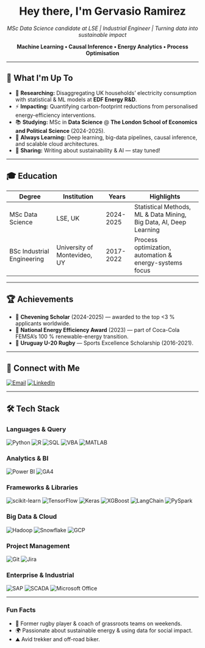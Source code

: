 <h1 align="center">Hey there, I'm Gervasio Ramirez</h1>

<p align="center"><em>MSc Data Science candidate at LSE | Industrial Engineer | Turning data into sustainable impact</em></p>

<p align="center"><strong>Machine Learning • Causal Inference • Energy Analytics • Process Optimisation</strong></p>

---

## 🚀 What I'm Up To

- 🔬 **Researching:** Disaggregating UK households’ electricity consumption with statistical & ML models at **EDF Energy R&D**.  
- ⚡ **Impacting:** Quantifying carbon-footprint reductions from personalised energy-efficiency interventions.  
- 📚 **Studying:** MSc in **Data Science** @ **The London School of Economics and Political Science** (2024-2025).  
- 🌱 **Always Learning:** Deep learning, big-data pipelines, causal inference, and scalable cloud architectures.  
- 📝 **Sharing:** Writing about sustainability & AI — stay tuned!

---

## 🎓 Education

| Degree | Institution | Years | Highlights |
|--------|-------------|-------|------------|
| MSc Data Science | LSE, UK | 2024-2025 | Statistical Methods, ML & Data Mining, Big Data, AI, Deep Learning |
| BSc Industrial Engineering | University of Montevideo, UY | 2017-2022 | Process optimization, automation & energy-systems focus |

---

## 🏆 Achievements

- 🏅 **Chevening Scholar** (2024-2025) — awarded to the top &lt;3 % applicants worldwide.  
- 🥇 **National Energy Efficiency Award** (2023) — part of Coca-Cola FEMSA’s 100 % renewable-energy transition.  
- 🏉 **Uruguay U-20 Rugby** — Sports Excellence Scholarship (2016-2021).

---

## 🔗 Connect with Me

<p>
  <a href="mailto:g.j.ramirez-michelena@lse.ac.uk"><img src="https://img.shields.io/badge/Email-D14836?style=for-the-badge&logo=gmail&logoColor=white" alt="Email" /></a>
  <a href="https://www.linkedin.com/in/gervasioramirez/"><img src="https://img.shields.io/badge/LinkedIn-0A66C2?style=for-the-badge&logo=linkedin&logoColor=white" alt="LinkedIn" /></a>
</p>

---

## 🛠️ Tech Stack

### Languages & Query  
![Python](https://img.shields.io/badge/Python-3776AB?style=flat-square&logo=python&logoColor=white)
![R](https://img.shields.io/badge/R-276DC3?style=flat-square&logo=r&logoColor=white)
![SQL](https://img.shields.io/badge/SQL-4479A1?style=flat-square&logo=postgresql&logoColor=white)
![VBA](https://img.shields.io/badge/VBA-222222?style=flat-square)
![MATLAB](https://img.shields.io/badge/MATLAB-0076A8?style=flat-square&logo=mathworks&logoColor=white)

### Analytics & BI  
![Power BI](https://img.shields.io/badge/Power%20BI-F2C811?style=flat-square&logo=powerbi&logoColor=black)
![GA4](https://img.shields.io/badge/GA4-E37400?style=flat-square&logo=google-analytics&logoColor=white)

### Frameworks & Libraries  
![scikit-learn](https://img.shields.io/badge/scikit--learn-F7931E?style=flat-square&logo=scikit-learn&logoColor=white)
![TensorFlow](https://img.shields.io/badge/TensorFlow-FF6F00?style=flat-square&logo=tensorflow&logoColor=white)
![Keras](https://img.shields.io/badge/Keras-D00000?style=flat-square&logo=keras&logoColor=white)
![XGBoost](https://img.shields.io/badge/XGBoost-EC0000?style=flat-square)
![LangChain](https://img.shields.io/badge/LangChain-2E86C1?style=flat-square)
![PySpark](https://img.shields.io/badge/PySpark-E25A1C?style=flat-square&logo=apachespark&logoColor=white)

### Big Data & Cloud  
![Hadoop](https://img.shields.io/badge/Hadoop-66CCFF?style=flat-square&logo=apache-hadoop&logoColor=black)
![Snowflake](https://img.shields.io/badge/Snowflake-29B5E8?style=flat-square&logo=snowflake&logoColor=white)
![GCP](https://img.shields.io/badge/Google%20Cloud-4285F4?style=flat-square&logo=googlecloud&logoColor=white)

### Project Management  
![Git](https://img.shields.io/badge/Git-F05032?style=flat-square&logo=git&logoColor=white)
![Jira](https://img.shields.io/badge/Jira-0052CC?style=flat-square&logo=jira&logoColor=white)

### Enterprise & Industrial  
![SAP](https://img.shields.io/badge/SAP-0FAAFF?style=flat-square&logo=sap&logoColor=white)
![SCADA](https://img.shields.io/badge/SCADA-4D4D4D?style=flat-square)
![Microsoft Office](https://img.shields.io/badge/Microsoft%20Office-EB3C00?style=flat-square&logo=microsoftoffice&logoColor=white)

---



###  Fun Facts

- 🏉 Former rugby player & coach of grassroots teams on weekends.  
- 🌍 Passionate about sustainable energy & using data for social impact.  
- ⛰️ Avid trekker and off-road biker.

<!-- Feel free to add visitor badges or more sections as you build your profile -->
